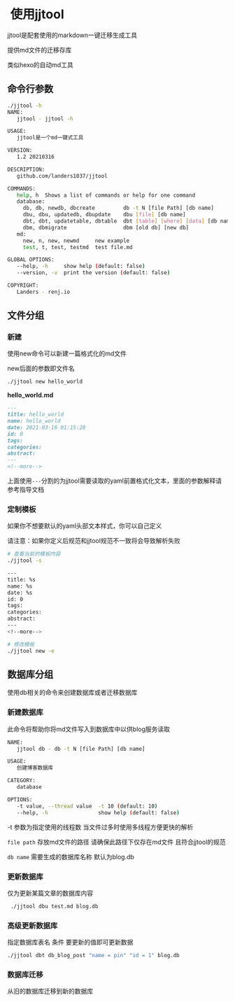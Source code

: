 #  使用jjtool

jjtool是配套使用的markdown一键迁移生成工具

提供md文件的迁移存库

类似hexo的自动md工具

## 命令行参数

```bash
./jjtool -h
NAME:
   jjtool - jjtool -h

USAGE:
   jjtool是一个md一键式工具

VERSION:
   1.2 20210316

DESCRIPTION:
   github.com/landers1037/jjtool

COMMANDS:
   help, h  Shows a list of commands or help for one command
   database:
     db, db, newdb, dbcreate         db -t N [file Path] [db name]
     dbu, dbu, updatedb, dbupdate    dbu [file] [db name]
     dbt, dbt, updatetable, dbtable  dbt [table] [where] [data] [db name]
     dbm, dbmigrate                  dbm [old db] [new db]
   md:
     new, n, new, newmd     new example
     test, t, test, testmd  test file.md

GLOBAL OPTIONS:
   --help, -h     show help (default: false)
   --version, -v  print the version (default: false)

COPYRIGHT:
   Landers - renj.io
```

## 文件分组

### 新建

使用new命令可以新建一篇格式化的md文件

new后面的参数即文件名

```bash
./jjtool new hello_world
```

**hello_world.md**

```markdown
---
title: hello_world
name: hello_world
date: 2021-03-16 01:15:28
id: 0
tags: 
categories: 
abstract: 
---
<!--more-->
```

上面使用`---`分割的为jjtool需要读取的yaml前置格式化文本，里面的参数解释请参考指导文档

### 定制模板

如果你不想要默认的yaml头部文本样式，你可以自己定义

请注意：如果你定义后规范和jjtool规范不一致将会导致解析失败

```bash
# 查看当前的模板内容
./jjtool -s

---
title: %s
name: %s
date: %s
id: 0
tags: 
categories: 
abstract: 
---
<!--more-->

# 修改模板
./jjtool new -e
```



## 数据库分组

使用db相关的命令来创建数据库或者迁移数据库

### 新建数据库

此命令将帮助你将md文件写入到数据库中以供blog服务读取

```bash
NAME:
   jjtool db - db -t N [file Path] [db name]

USAGE:
   创建博客数据库

CATEGORY:
   database

OPTIONS:
   -t value, --thread value  -t 10 (default: 10)
   --help, -h                show help (default: false)
```

-t 参数为指定使用的线程数 当文件过多时使用多线程方便更快的解析

`file path` 存放md文件的路径 请确保此路径下仅存在md文件 且符合jjtool的规范

`db name` 需要生成的数据库名称 默认为blog.db

### 更新数据库

仅为更新某篇文章的数据库内容

```bash
 ./jjtool dbu test.md blog.db
```

### 高级更新数据库

指定数据库表名 条件 要更新的值即可更新数据

```bash
./jjtool dbt db_blog_post "name = pin" "id = 1" blog.db
```

### 数据库迁移

从旧的数据库迁移到新的数据库